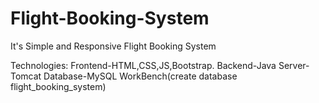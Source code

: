 # Flight-Booking-System
It's Simple and Responsive Flight Booking System

Technologies:
Frontend-HTML,CSS,JS,Bootstrap.
Backend-Java
Server-Tomcat
Database-MySQL WorkBench(create database flight_booking_system)
